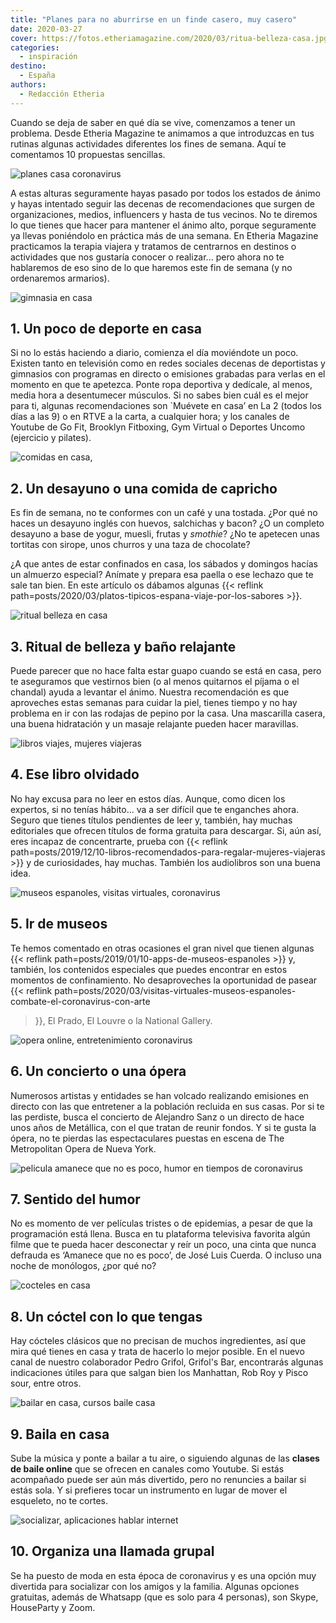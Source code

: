 ```yaml
---
title: "Planes para no aburrirse en un finde casero, muy casero"
date: 2020-03-27
cover: https://fotos.etheriamagazine.com/2020/03/ritua-belleza-casa.jpg
categories: 
  - inspiración
destino: 
  - España
authors: 
  - Redacción Etheria
---
```


Cuando se deja de saber en qué día se vive, comenzamos a tener un problema. Desde 
Etheria Magazine te animamos a que introduzcas en tus rutinas algunas actividades 
diferentes los fines de semana. Aquí te comentamos 10 propuestas sencillas. 

![planes casa coronavirus](https://fotos.etheriamagazine.com/2020/03/planes-coronavirus-en-casa.jpg "Planes para el fin de semana. © Rebe Pascual/ Unsplash")

A estas alturas seguramente hayas pasado por todos los estados de ánimo y hayas 
intentado seguir las decenas de recomendaciones que surgen de organizaciones, medios, 
influencers y hasta de tus vecinos. No te diremos lo que tienes que hacer para mantener 
el ánimo alto, porque seguramente ya llevas poniéndolo en práctica más de una semana. En 
Etheria Magazine practicamos la terapia viajera y tratamos de centrarnos en destinos o 
actividades que nos gustaría conocer o realizar... pero ahora no te hablaremos de eso 
sino de lo que haremos este fin de semana (y no ordenaremos armarios). 

![gimnasia en casa](https://fotos.etheriamagazine.com/2020/03/deporte-casa-coronavirus.jpg "Gimnasio, pilates o yoga, cualquier actividad viene bien. © Rawan Yasser")

## 1\. Un poco de deporte en casa

Si no lo estás haciendo a diario, comienza el día moviéndote un poco. Existen tanto en 
televisión como en redes sociales decenas de deportistas y gimnasios con programas en 
directo o emisiones grabadas para verlas en el momento en que te apetezca. Ponte ropa 
deportiva y dedícale, al menos, media hora a desentumecer músculos. Si no sabes bien 
cuál es el mejor para ti, algunas recomendaciones son \`Muévete en casa’ en La 2 (todos 
los días a las 9) o en RTVE a la carta, a cualquier hora; y los canales de Youtube de Go 
Fit, Brooklyn Fitboxing, Gym Virtual o Deportes Uncomo (ejercicio y pilates). 

![comidas en casa,](https://fotos.etheriamagazine.com/2020/03/comidas-coronavirus.jpg "Un desayuno de capricho. © Ellena McGuinness.")

## 2\. Un desayuno o una comida de capricho

Es fin de semana, no te conformes con un café y una tostada. ¿Por qué no haces un 
desayuno inglés con huevos, salchichas y bacon? ¿O un completo desayuno a base de yogur, 
muesli, frutas y _smothie_? ¿No te apetecen unas tortitas con sirope, unos churros y una 
taza de chocolate? 

¿A que antes de estar confinados en casa, los sábados y domingos hacías un almuerzo 
especial? Anímate y prepara esa paella o ese lechazo que te sale tan bien. En este 
artículo os dábamos algunas {{< reflink 
path=posts/2020/03/platos-tipicos-espana-viaje-por-los-sabores >}}. 

![ritual belleza en casa](https://fotos.etheriamagazine.com/2020/03/ritua-belleza-casa.jpg "Ritual de belleza en casa. © Noah Buscher")

## 3\. Ritual de belleza y baño relajante

Puede parecer que no hace falta estar guapo cuando se está en casa, pero te aseguramos 
que vestirnos bien (o al menos quitarnos el píjama o el chandal) ayuda a levantar el 
ánimo. Nuestra recomendación es que aproveches estas semanas para cuidar la piel, tienes 
tiempo y no hay problema en ir con las rodajas de pepino por la casa. Una mascarilla 
casera, una buena hidratación y un masaje relajante pueden hacer maravillas. 

![libros viajes, mujeres viajeras](https://fotos.etheriamagazine.com/2019/01/libros-viajes.jpg "Retoma el hábito de la lectura.")

## 4\. Ese libro olvidado

No hay excusa para no leer en estos días. Aunque, como dicen los expertos, si no tenías 
hábito... va a ser difícil que te enganches ahora. Seguro que tienes títulos pendientes 
de leer y, también, hay muchas editoriales que ofrecen títulos de forma gratuita para 
descargar. Si, aún así, eres incapaz de concentrarte, prueba con {{< reflink 
path=posts/2019/12/10-libros-recomendados-para-regalar-mujeres-viajeras >}} y de 
curiosidades, hay muchas. También los audiolibros son una buena idea. 

![museos espanoles, visitas virtuales, coronavirus](https://fotos.etheriamagazine.com/2020/03/Museo-visita-virtual-coronavirus.jpg "Visitas virtuales a museos, un buen entretenimiento. © Goran Ivos")

## 5\. Ir de museos

Te hemos comentado en otras ocasiones el gran nivel que tienen algunas {{< reflink 
path=posts/2019/01/10-apps-de-museos-espanoles >}} y, también, los contenidos especiales 
que puedes encontrar en estos momentos de confinamiento. No desaproveches la oportunidad 
de pasear {{< reflink 
path=posts/2020/03/visitas-virtuales-museos-espanoles-combate-el-coronavirus-con-arte 
>}}, El Prado, El Louvre o la National Gallery. 

![opera online, entretenimiento coronavirus](https://fotos.etheriamagazine.com/2020/03/siegried-opera-met.jpg "Siegfried, una de las óperas que se han transmitido en el © Metropolitan Opera de Nueva York.")

## 6\. Un concierto o una ópera

Numerosos artistas y entidades se han volcado realizando emisiones en directo con las 
que entretener a la población recluida en sus casas. Por si te las perdiste, busca el 
concierto de Alejandro Sanz o un directo de hace unos años de Metállica, con el que 
tratan de reunir fondos. Y si te gusta la ópera, no te pierdas las espectaculares 
puestas en escena de The Metropolitan Opera de Nueva York. 

![pelicula amanece que no es poco, humor en tiempos de coronavirus](https://fotos.etheriamagazine.com/2020/03/amanece-que-no-es-poco.jpg "Cartel de 'Amanece que no es poco'.")

## 7\. Sentido del humor

No es momento de ver películas tristes o de epidemias, a pesar de que la programación 
está llena. Busca en tu plataforma televisiva favorita algún filme que te pueda hacer 
desconectar y reír un poco, una cinta que nunca defrauda es ‘Amanece que no es poco’, de 
José Luis Cuerda. O incluso una noche de monólogos, ¿por qué no? 

![cocteles en casa](https://fotos.etheriamagazine.com/2020/03/cocteles.jpg "Prepara tu cóctel favorito en casa.")

## 8\. Un cóctel con lo que tengas

Hay cócteles clásicos que no precisan de muchos ingredientes, así que mira qué tienes en 
casa y trata de hacerlo lo mejor posible. En el nuevo canal de nuestro colaborador Pedro 
Grifol, Grifol's Bar, encontrarás algunas indicaciones útiles para que salgan bien los 
Manhattan, Rob Roy y Pisco sour, entre otros. 

![bailar en casa, cursos baile casa](https://fotos.etheriamagazine.com/2020/03/baile-en-casa.jpg "Baila en casa. © Juan Camino Navia")

## 9\. Baila en casa

Sube la música y ponte a bailar a tu aire, o siguiendo algunas de las **clases de baile 
online** que se ofrecen en canales como Youtube. Si estás acompañado puede ser aún más 
divertido, pero no renuncies a bailar si estás sola. Y si prefieres tocar un instrumento 
en lugar de mover el esqueleto, no te cortes. 

![socializar, aplicaciones hablar internet](https://fotos.etheriamagazine.com/2020/03/llamada-grupal-coronavirus.jpg "Socializar a través de las nuevas tecnologías. © Brooke Cagle")

## 10\. Organiza una llamada grupal

Se ha puesto de moda en esta época de coronavirus y es una opción muy divertida para 
socializar con los amigos y la familia. Algunas opciones gratuitas, además de Whatsapp 
(que es solo para 4 personas), son Skype, HouseParty y Zoom.
